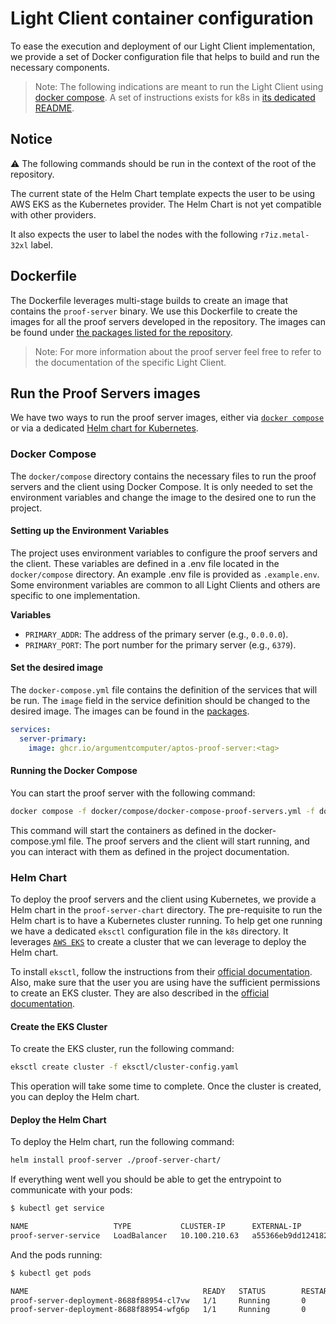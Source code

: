 # Light Client container configuration

To ease the execution and deployment of our Light Client implementation, we provide a set of Docker configuration file that helps to build and run the necessary components.

> Note: The following indications are meant to run the Light Client
> using [docker compose](https://docs.docker.com/compose/).
> A set of instructions exists for k8s in [its dedicated README](k8s/README.md).

## Notice

⚠️ The following commands should be run in the context of the root of the repository.

The current state of the Helm Chart template expects the user to be using AWS EKS
as the Kubernetes provider. The Helm Chart is not yet compatible with other providers.

It also expects the user to label the nodes with the following `r7iz.metal-32xl`
label.

## Dockerfile

The Dockerfile leverages multi-stage builds to create an image that contains the `proof-server` binary.
We use this Dockerfile to create the images for all the proof servers developed
in the repository. The images can be found under [the packages listed for the repository](https://github.com/orgs/argumentcomputer/packages?repo_name=zk-light-clients).

> Note: For more information about the proof server feel free to refer to the 
> documentation  of the specific Light Client.

## Run the Proof Servers images

We have two ways to run the proof server images, either via [`docker compose`](https://docs.docker.com/compose/)
or via a dedicated [Helm chart for Kubernetes](https://helm.sh/).

### Docker Compose

The `docker/compose` directory contains the necessary files to run the proof 
servers and the client using Docker Compose. It is only needed to set the environment variables
and change the image to the desired one to run the project.

#### Setting up the Environment Variables

The project uses environment variables to configure the proof servers and the client. These variables are defined in a .env file located in the
`docker/compose` directory. An example .env file is provided as
`.example.env`. Some environment variables are common to all Light Clients and others are specific to one implementation.

**Variables**

- `PRIMARY_ADDR`: The address of the primary server (e.g., `0.0.0.0`).
- `PRIMARY_PORT`: The port number for the primary server (e.g., `6379`).

#### Set the desired image

The `docker-compose.yml` file contains the definition of the services that will be run. 
The `image` field in the service definition should be changed to the desired image. The images can be 
found in the [packages](https://github.com/orgs/argumentcomputer/packages?repo_name=zk-light-clients).

```yaml
services:
  server-primary:
    image: ghcr.io/argumentcomputer/aptos-proof-server:<tag>
```

#### Running the Docker Compose

You can start the proof server with the following command:

```bash
docker compose -f docker/compose/docker-compose-proof-servers.yml -f docker/compose/docker-compose-aptos.yml up
```

This command will start the containers as defined in the docker-compose.yml file. 
The proof servers and the client will start running, and you can interact with 
them as defined in the project documentation.

### Helm Chart

To deploy the proof servers and the client using Kubernetes, we provide a Helm chart in the `proof-server-chart`
directory. The pre-requisite to run the Helm chart is to have a Kubernetes cluster running.
To help get one running we have a dedicated `eksctl` configuration file in the `k8s` directory.
It leverages [`AWS EKS`](https://aws.amazon.com/eks/) to create a cluster that we can leverage to deploy the Helm chart.

To install `eksctl`, follow the instructions from their [official documentation](https://eksctl.io/installation/).
Also, make sure that the user you are using have the sufficient permissions to create an EKS cluster.
They are also described in the [official documentation](https://eksctl.io/usage/minimum-iam-policies/).

#### Create the EKS Cluster

To create the EKS cluster, run the following command:

```bash
eksctl create cluster -f eksctl/cluster-config.yaml
```

This operation will take some time to complete. Once the cluster is created, you can deploy the Helm chart.

#### Deploy the Helm Chart

To deploy the Helm chart, run the following command:

```bash
helm install proof-server ./proof-server-chart/
```

If everything went well you should be able to get the entrypoint to communicate
with your pods:

```bash
$ kubectl get service

NAME                   TYPE           CLUSTER-IP      EXTERNAL-IP                                                               PORT(S)        AGE
proof-server-service   LoadBalancer   10.100.210.63   a55366eb9dd124182a37c7ccfa8a0f53-1123495416.us-east-2.elb.amazonaws.com   80:30262/TCP   31s
```

And the pods running:

```bash
$ kubectl get pods

NAME                                       READY   STATUS        RESTARTS   AGE
proof-server-deployment-8688f88954-cl7vw   1/1     Running       0          59s
proof-server-deployment-8688f88954-wfg6p   1/1     Running       0          43s
```